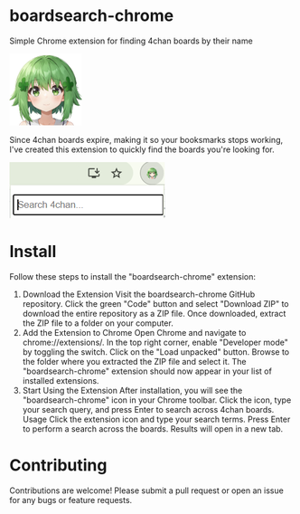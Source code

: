 # boardsearch-chrome
Simple Chrome extension for finding 4chan boards by their name


![Repo Icon](images/icon128.png)


Since 4chan boards expire, making it so your booksmarks stops working, I've created this extension to quickly find the boards you're looking for.


![Repo Icon](images/preview.png)


# Install
Follow these steps to install the "boardsearch-chrome" extension:

1. Download the Extension
Visit the boardsearch-chrome GitHub repository.
Click the green "Code" button and select "Download ZIP" to download the entire repository as a ZIP file.
Once downloaded, extract the ZIP file to a folder on your computer.
2. Add the Extension to Chrome
Open Chrome and navigate to chrome://extensions/.
In the top right corner, enable "Developer mode" by toggling the switch.
Click on the "Load unpacked" button.
Browse to the folder where you extracted the ZIP file and select it.
The "boardsearch-chrome" extension should now appear in your list of installed extensions.
3. Start Using the Extension
After installation, you will see the "boardsearch-chrome" icon in your Chrome toolbar.
Click the icon, type your search query, and press Enter to search across 4chan boards.
Usage
Click the extension icon and type your search terms.
Press Enter to perform a search across the boards.
Results will open in a new tab.

# Contributing
Contributions are welcome! Please submit a pull request or open an issue for any bugs or feature requests.
